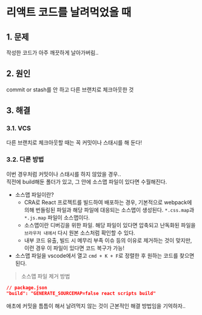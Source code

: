 # 리액트 코드를 날려먹었을 때
## 1. 문제
작성한 코드가 아주 깨끗하게 날아가버림..
## 2. 원인
commit or stash를 안 하고 다른 브랜치로 체크아웃한 것
## 3. 해결
### 3.1. VCS
다른 브랜치로 체크아웃할 때는 꼭 커밋이나 스태시를 해 둔다!
### 3.2. 다른 방법
이번 경우처럼 커밋이나 스태시를 하지 않았을 경우..<br/>
직전에 build해둔 폴더가 있고, 그 안에 소스맵 파일이 있다면 수월해진다.
- 소스맵 파일이란?
  - CRA로 React 프로젝트를 빌드하여 배포하는 경우, 기본적으로 webpack에 의해 번들링된 파일과 해당 파일에 대응되는 소스맵이 생성된다. `*.css.map`과 `*.js.map` 파일이 소스맵이다.
  - 소스맵이란 디버깅을 위한 파일. 해당 파일이 있다면 압축되고 난독화된 파일을 `브라우저 내에서` 다시 원본 소스처럼 확인할 수 있다.
  - 내부 코드 유출, 빌드 시 메무리 부족 이슈 등의 이유로 제거하는 것이 맞지만, 이런 경우 이 파일이 있다면 코드 복구가 가능!
- 소스맵 파일을 vscode에서 열고 `cmd + K + F`로 정렬한 후 원하는 코드를 찾으면 된다.<br/>
> 소스맵 파일 제거 방법
```json
// package.json
"build": "GENERATE_SOURCEMAP=false react scripts build"
```
애초에 커밋을 틈틈이 해서 날려먹지 않는 것이 근본적인 해결 방법임을 기억하자..